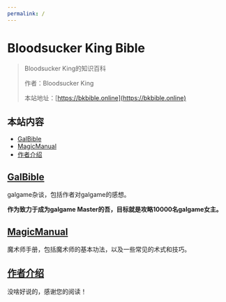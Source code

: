 ```yaml
---
permalink: /
---
```


# Bloodsucker King Bible

> Bloodsucker King的知识百科
>
> 作者：Bloodsucker King
>
> 本站地址：[https://bkbible.online](https://bkbible.online)

## 本站内容

- [GalBible](/Galbible/)
- [MagicManual](/MagicManual/)
- [作者介绍](/作者)


## [GalBible](/Galbible)

galgame杂谈，包括作者对galgame的感想。

**作为致力于成为galgame Master的吾，目标就是攻略10000名galgame女主。**


## [MagicManual](/MagicManual)

魔术师手册，包括魔术师的基本功法，以及一些常见的术式和技巧。

## [作者介绍](/作者)

没啥好说的，感谢您的阅读！
